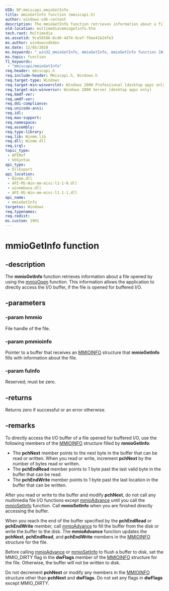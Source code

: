 ```yaml
---
UID: NF:mmiscapi.mmioGetInfo
title: mmioGetInfo function (mmiscapi.h)
author: windows-sdk-content
description: The mmioGetInfo function retrieves information about a file opened by using the mmioOpen function. This information allows the application to directly access the I/O buffer, if the file is opened for buffered I/O.
old-location: multimedia\mmiogetinfo.htm
tech.root: Multimedia
ms.assetid: 9ca58586-8cd6-4d74-9cef-f0ae41b24fe3
ms.author: windowssdkdev
ms.date: 12/05/2018
ms.keywords: "_win32_mmioGetInfo, mmioGetInfo, mmioGetInfo function [Windows Multimedia], mmsystem/mmioGetInfo, multimedia.mmiogetinfo"
ms.topic: function
f1_keywords: 
 - "mmiscapi/mmioGetInfo"
req.header: mmiscapi.h
req.include-header: Mmiscapi.h, Windows.h
req.target-type: Windows
req.target-min-winverclnt: Windows 2000 Professional [desktop apps only]
req.target-min-winversvr: Windows 2000 Server [desktop apps only]
req.kmdf-ver: 
req.umdf-ver: 
req.ddi-compliance: 
req.unicode-ansi: 
req.idl: 
req.max-support: 
req.namespace: 
req.assembly: 
req.type-library: 
req.lib: Winmm.lib
req.dll: Winmm.dll
req.irql: 
topic_type:
 - APIRef
 - kbSyntax
api_type:
 - DllExport
api_location:
 - Winmm.dll
 - API-MS-Win-mm-misc-l1-1-0.dll
 - winmmbase.dll
 - API-MS-Win-mm-misc-l1-1-1.dll
api_name:
 - mmioGetInfo
targetos: Windows
req.typenames: 
req.redist: 
ms.custom: 19H1
---
```


# mmioGetInfo function


## -description



The <b>mmioGetInfo</b> function retrieves information about a file opened by using the <a href="https://docs.microsoft.com/previous-versions/dd757331(v=vs.85)">mmioOpen</a> function. This information allows the application to directly access the I/O buffer, if the file is opened for buffered I/O.




## -parameters




### -param hmmio

File handle of the file.


### -param pmmioinfo

Pointer to a buffer that receives an <a href="https://docs.microsoft.com/previous-versions/dd757322(v=vs.85)">MMIOINFO</a> structure that <b>mmioGetInfo</b> fills with information about the file.


### -param fuInfo

Reserved; must be zero.


## -returns



Returns zero if successful or an error otherwise.




## -remarks



To directly access the I/O buffer of a file opened for buffered I/O, use the following members of the <a href="https://docs.microsoft.com/previous-versions/dd757322(v=vs.85)">MMIOINFO</a> structure filled by <b>mmioGetInfo</b>:

<ul>
<li>The <b>pchNext</b> member points to the next byte in the buffer that can be read or written. When you read or write, increment <b>pchNext</b> by the number of bytes read or written.</li>
<li>The <b>pchEndRead</b> member points to 1 byte past the last valid byte in the buffer that can be read.</li>
<li>The <b>pchEndWrite</b> member points to 1 byte past the last location in the buffer that can be written.</li>
</ul>
After you read or write to the buffer and modify <b>pchNext</b>, do not call any multimedia file I/O functions except <a href="https://docs.microsoft.com/previous-versions/dd757314(v=vs.85)">mmioAdvance</a> until you call the <a href="https://docs.microsoft.com/previous-versions/dd757339(v=vs.85)">mmioSetInfo</a> function. Call <b>mmioSetInfo</b> when you are finished directly accessing the buffer.

When you reach the end of the buffer specified by the <b>pchEndRead</b> or <b>pchEndWrite</b> member, call <a href="https://docs.microsoft.com/previous-versions/dd757314(v=vs.85)">mmioAdvance</a> to fill the buffer from the disk or write the buffer to the disk. The <b>mmioAdvance</b> function updates the <b>pchNext</b>, <b>pchEndRead</b>, and <b>pchEndWrite</b> members in the <a href="https://docs.microsoft.com/previous-versions/dd757322(v=vs.85)">MMIOINFO</a> structure for the file.

Before calling <a href="https://docs.microsoft.com/previous-versions/dd757314(v=vs.85)">mmioAdvance</a> or <a href="https://docs.microsoft.com/previous-versions/dd757339(v=vs.85)">mmioSetInfo</a> to flush a buffer to disk, set the MMIO_DIRTY flag in the <b>dwFlags</b> member of the <a href="https://docs.microsoft.com/previous-versions/dd757322(v=vs.85)">MMIOINFO</a> structure for the file. Otherwise, the buffer will not be written to disk.

Do not decrement <b>pchNext</b> or modify any members in the <a href="https://docs.microsoft.com/previous-versions/dd757322(v=vs.85)">MMIOINFO</a> structure other than <b>pchNext</b> and <b>dwFlags</b>. Do not set any flags in <b>dwFlags</b> except MMIO_DIRTY.



